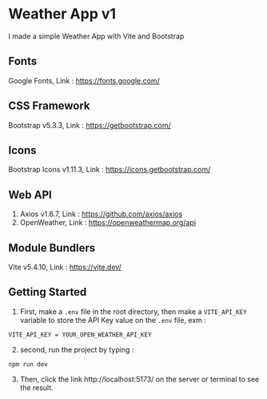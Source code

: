 # Weather App v1

I made a simple Weather App with Vite and Bootstrap

## Fonts

Google Fonts, Link : https://fonts.google.com/

## CSS Framework

Bootstrap v5.3.3, Link : https://getbootstrap.com/

## Icons

Bootstrap Icons v1.11.3, Link : https://icons.getbootstrap.com/

## Web API

1. Axios v1.6.7, Link : https://github.com/axios/axios
2. OpenWeather, Link : https://openweathermap.org/api

## Module Bundlers

Vite v5.4.10, Link : https://vite.dev/

## Getting Started

1. First, make a `.env` file in the root directory, then make a `VITE_API_KEY` variable to store the API Key value on the `.env` file, exm :

```
VITE_API_KEY = YOUR_OPEN_WEATHER_API_KEY
```

2. second, run the project by typing :

```
npm run dev
```

3. Then, click the link http://localhost:5173/ on the server or terminal to see the result.

